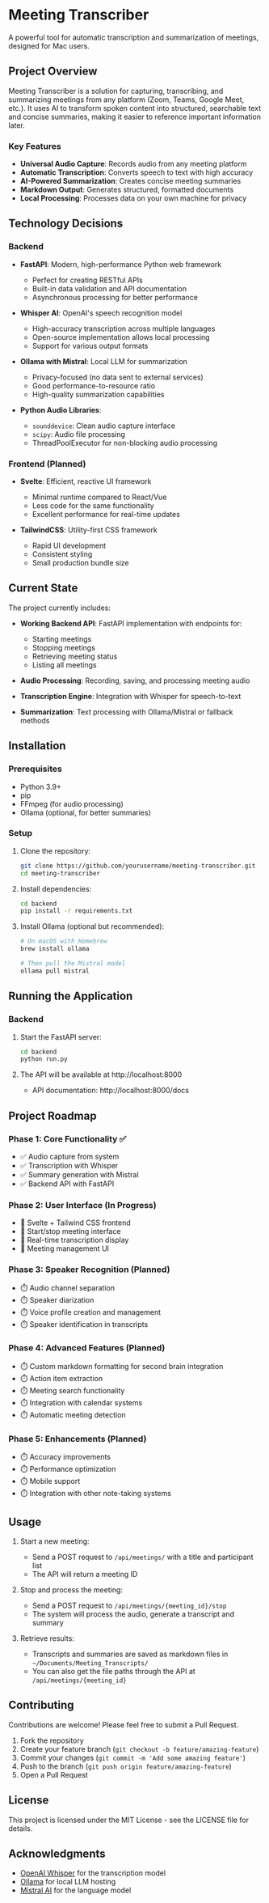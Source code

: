 # Meeting Transcriber

A powerful tool for automatic transcription and summarization of meetings, designed for Mac users.

## Project Overview

Meeting Transcriber is a solution for capturing, transcribing, and summarizing meetings from any platform (Zoom, Teams, Google Meet, etc.). It uses AI to transform spoken content into structured, searchable text and concise summaries, making it easier to reference important information later.

### Key Features

- **Universal Audio Capture**: Records audio from any meeting platform
- **Automatic Transcription**: Converts speech to text with high accuracy
- **AI-Powered Summarization**: Creates concise meeting summaries
- **Markdown Output**: Generates structured, formatted documents
- **Local Processing**: Processes data on your own machine for privacy

## Technology Decisions

### Backend

- **FastAPI**: Modern, high-performance Python web framework
  - Perfect for creating RESTful APIs
  - Built-in data validation and API documentation
  - Asynchronous processing for better performance

- **Whisper AI**: OpenAI's speech recognition model
  - High-accuracy transcription across multiple languages
  - Open-source implementation allows local processing
  - Support for various output formats

- **Ollama with Mistral**: Local LLM for summarization
  - Privacy-focused (no data sent to external services)
  - Good performance-to-resource ratio
  - High-quality summarization capabilities

- **Python Audio Libraries**:
  - `sounddevice`: Clean audio capture interface
  - `scipy`: Audio file processing
  - ThreadPoolExecutor for non-blocking audio processing

### Frontend (Planned)

- **Svelte**: Efficient, reactive UI framework
  - Minimal runtime compared to React/Vue
  - Less code for the same functionality
  - Excellent performance for real-time updates

- **TailwindCSS**: Utility-first CSS framework
  - Rapid UI development
  - Consistent styling
  - Small production bundle size

## Current State

The project currently includes:

- **Working Backend API**: FastAPI implementation with endpoints for:
  - Starting meetings
  - Stopping meetings
  - Retrieving meeting status
  - Listing all meetings
  
- **Audio Processing**: Recording, saving, and processing meeting audio
- **Transcription Engine**: Integration with Whisper for speech-to-text
- **Summarization**: Text processing with Ollama/Mistral or fallback methods

## Installation

### Prerequisites

- Python 3.9+
- pip
- FFmpeg (for audio processing)
- Ollama (optional, for better summaries)

### Setup

1. Clone the repository:
   ```bash
   git clone https://github.com/yourusername/meeting-transcriber.git
   cd meeting-transcriber
   ```

2. Install dependencies:
   ```bash
   cd backend
   pip install -r requirements.txt
   ```

3. Install Ollama (optional but recommended):
   ```bash
   # On macOS with Homebrew
   brew install ollama
   
   # Then pull the Mistral model
   ollama pull mistral
   ```

## Running the Application

### Backend

1. Start the FastAPI server:
   ```bash
   cd backend
   python run.py
   ```

2. The API will be available at http://localhost:8000
   - API documentation: http://localhost:8000/docs

## Project Roadmap

### Phase 1: Core Functionality ✅
- ✅ Audio capture from system
- ✅ Transcription with Whisper
- ✅ Summary generation with Mistral
- ✅ Backend API with FastAPI

### Phase 2: User Interface (In Progress)
- 🔄 Svelte + Tailwind CSS frontend
- 🔄 Start/stop meeting interface
- 🔄 Real-time transcription display
- 🔄 Meeting management UI

### Phase 3: Speaker Recognition (Planned)
- ⏱️ Audio channel separation
- ⏱️ Speaker diarization
- ⏱️ Voice profile creation and management
- ⏱️ Speaker identification in transcripts

### Phase 4: Advanced Features (Planned)
- ⏱️ Custom markdown formatting for second brain integration
- ⏱️ Action item extraction
- ⏱️ Meeting search functionality
- ⏱️ Integration with calendar systems
- ⏱️ Automatic meeting detection

### Phase 5: Enhancements (Planned)
- ⏱️ Accuracy improvements
- ⏱️ Performance optimization
- ⏱️ Mobile support
- ⏱️ Integration with other note-taking systems

## Usage

1. Start a new meeting:
   - Send a POST request to `/api/meetings/` with a title and participant list
   - The API will return a meeting ID

2. Stop and process the meeting:
   - Send a POST request to `/api/meetings/{meeting_id}/stop`
   - The system will process the audio, generate a transcript and summary

3. Retrieve results:
   - Transcripts and summaries are saved as markdown files in `~/Documents/Meeting_Transcripts/`
   - You can also get the file paths through the API at `/api/meetings/{meeting_id}`

## Contributing

Contributions are welcome! Please feel free to submit a Pull Request.

1. Fork the repository
2. Create your feature branch (`git checkout -b feature/amazing-feature`)
3. Commit your changes (`git commit -m 'Add some amazing feature'`)
4. Push to the branch (`git push origin feature/amazing-feature`)
5. Open a Pull Request

## License

This project is licensed under the MIT License - see the LICENSE file for details.

## Acknowledgments

- [OpenAI Whisper](https://github.com/openai/whisper) for the transcription model
- [Ollama](https://ollama.com/) for local LLM hosting
- [Mistral AI](https://mistral.ai/) for the language model